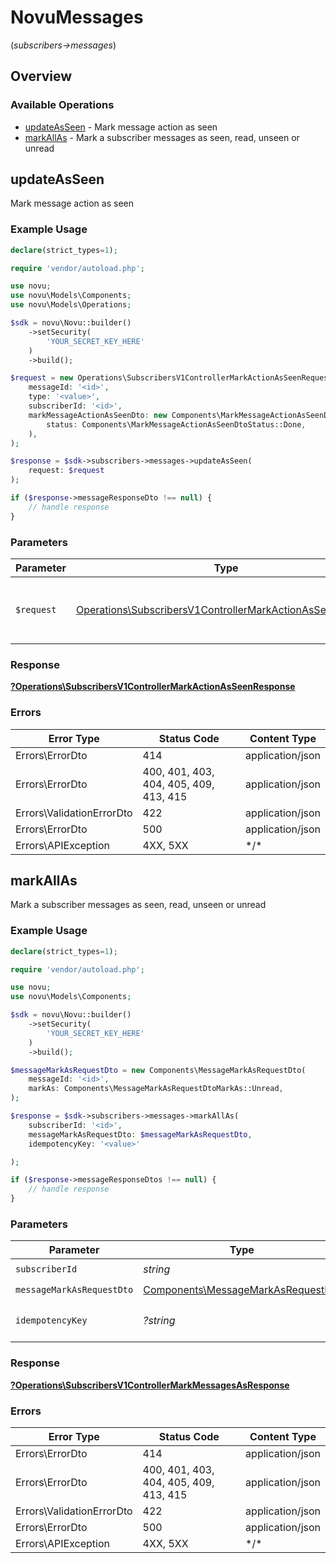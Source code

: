 # NovuMessages
(*subscribers->messages*)

## Overview

### Available Operations

* [updateAsSeen](#updateasseen) - Mark message action as seen
* [markAllAs](#markallas) - Mark a subscriber messages as seen, read, unseen or unread

## updateAsSeen

Mark message action as seen

### Example Usage

```php
declare(strict_types=1);

require 'vendor/autoload.php';

use novu;
use novu\Models\Components;
use novu\Models\Operations;

$sdk = novu\Novu::builder()
    ->setSecurity(
        'YOUR_SECRET_KEY_HERE'
    )
    ->build();

$request = new Operations\SubscribersV1ControllerMarkActionAsSeenRequest(
    messageId: '<id>',
    type: '<value>',
    subscriberId: '<id>',
    markMessageActionAsSeenDto: new Components\MarkMessageActionAsSeenDto(
        status: Components\MarkMessageActionAsSeenDtoStatus::Done,
    ),
);

$response = $sdk->subscribers->messages->updateAsSeen(
    request: $request
);

if ($response->messageResponseDto !== null) {
    // handle response
}
```

### Parameters

| Parameter                                                                                                                              | Type                                                                                                                                   | Required                                                                                                                               | Description                                                                                                                            |
| -------------------------------------------------------------------------------------------------------------------------------------- | -------------------------------------------------------------------------------------------------------------------------------------- | -------------------------------------------------------------------------------------------------------------------------------------- | -------------------------------------------------------------------------------------------------------------------------------------- |
| `$request`                                                                                                                             | [Operations\SubscribersV1ControllerMarkActionAsSeenRequest](../../Models/Operations/SubscribersV1ControllerMarkActionAsSeenRequest.md) | :heavy_check_mark:                                                                                                                     | The request object to use for the request.                                                                                             |

### Response

**[?Operations\SubscribersV1ControllerMarkActionAsSeenResponse](../../Models/Operations/SubscribersV1ControllerMarkActionAsSeenResponse.md)**

### Errors

| Error Type                             | Status Code                            | Content Type                           |
| -------------------------------------- | -------------------------------------- | -------------------------------------- |
| Errors\ErrorDto                        | 414                                    | application/json                       |
| Errors\ErrorDto                        | 400, 401, 403, 404, 405, 409, 413, 415 | application/json                       |
| Errors\ValidationErrorDto              | 422                                    | application/json                       |
| Errors\ErrorDto                        | 500                                    | application/json                       |
| Errors\APIException                    | 4XX, 5XX                               | \*/\*                                  |

## markAllAs

Mark a subscriber messages as seen, read, unseen or unread

### Example Usage

```php
declare(strict_types=1);

require 'vendor/autoload.php';

use novu;
use novu\Models\Components;

$sdk = novu\Novu::builder()
    ->setSecurity(
        'YOUR_SECRET_KEY_HERE'
    )
    ->build();

$messageMarkAsRequestDto = new Components\MessageMarkAsRequestDto(
    messageId: '<id>',
    markAs: Components\MessageMarkAsRequestDtoMarkAs::Unread,
);

$response = $sdk->subscribers->messages->markAllAs(
    subscriberId: '<id>',
    messageMarkAsRequestDto: $messageMarkAsRequestDto,
    idempotencyKey: '<value>'

);

if ($response->messageResponseDtos !== null) {
    // handle response
}
```

### Parameters

| Parameter                                                                                | Type                                                                                     | Required                                                                                 | Description                                                                              |
| ---------------------------------------------------------------------------------------- | ---------------------------------------------------------------------------------------- | ---------------------------------------------------------------------------------------- | ---------------------------------------------------------------------------------------- |
| `subscriberId`                                                                           | *string*                                                                                 | :heavy_check_mark:                                                                       | N/A                                                                                      |
| `messageMarkAsRequestDto`                                                                | [Components\MessageMarkAsRequestDto](../../Models/Components/MessageMarkAsRequestDto.md) | :heavy_check_mark:                                                                       | N/A                                                                                      |
| `idempotencyKey`                                                                         | *?string*                                                                                | :heavy_minus_sign:                                                                       | A header for idempotency purposes                                                        |

### Response

**[?Operations\SubscribersV1ControllerMarkMessagesAsResponse](../../Models/Operations/SubscribersV1ControllerMarkMessagesAsResponse.md)**

### Errors

| Error Type                             | Status Code                            | Content Type                           |
| -------------------------------------- | -------------------------------------- | -------------------------------------- |
| Errors\ErrorDto                        | 414                                    | application/json                       |
| Errors\ErrorDto                        | 400, 401, 403, 404, 405, 409, 413, 415 | application/json                       |
| Errors\ValidationErrorDto              | 422                                    | application/json                       |
| Errors\ErrorDto                        | 500                                    | application/json                       |
| Errors\APIException                    | 4XX, 5XX                               | \*/\*                                  |